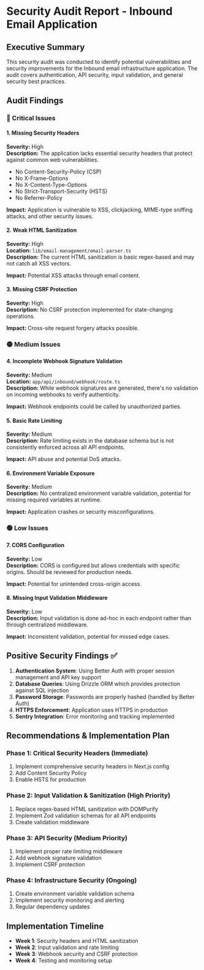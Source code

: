 # Security Audit Report - Inbound Email Application

## Executive Summary
This security audit was conducted to identify potential vulnerabilities and security improvements for the Inbound email infrastructure application. The audit covers authentication, API security, input validation, and general security best practices.

## Audit Findings

### 🔴 Critical Issues

#### 1. Missing Security Headers
**Severity:** High  
**Description:** The application lacks essential security headers that protect against common web vulnerabilities.
- No Content-Security-Policy (CSP)
- No X-Frame-Options
- No X-Content-Type-Options
- No Strict-Transport-Security (HSTS)
- No Referrer-Policy

**Impact:** Application is vulnerable to XSS, clickjacking, MIME-type sniffing attacks, and other security issues.

#### 2. Weak HTML Sanitization
**Severity:** High  
**Location:** `lib/email-management/email-parser.ts`  
**Description:** The current HTML sanitization is basic regex-based and may not catch all XSS vectors.

**Impact:** Potential XSS attacks through email content.

#### 3. Missing CSRF Protection
**Severity:** High  
**Description:** No CSRF protection implemented for state-changing operations.

**Impact:** Cross-site request forgery attacks possible.

### 🟡 Medium Issues

#### 4. Incomplete Webhook Signature Validation
**Severity:** Medium  
**Location:** `app/api/inbound/webhook/route.ts`  
**Description:** While webhook signatures are generated, there's no validation on incoming webhooks to verify authenticity.

**Impact:** Webhook endpoints could be called by unauthorized parties.

#### 5. Basic Rate Limiting
**Severity:** Medium  
**Description:** Rate limiting exists in the database schema but is not consistently enforced across all API endpoints.

**Impact:** API abuse and potential DoS attacks.

#### 6. Environment Variable Exposure
**Severity:** Medium  
**Description:** No centralized environment variable validation, potential for missing required variables at runtime.

**Impact:** Application crashes or security misconfigurations.

### 🟢 Low Issues

#### 7. CORS Configuration
**Severity:** Low  
**Description:** CORS is configured but allows credentials with specific origins. Should be reviewed for production needs.

**Impact:** Potential for unintended cross-origin access.

#### 8. Missing Input Validation Middleware
**Severity:** Low  
**Description:** Input validation is done ad-hoc in each endpoint rather than through centralized middleware.

**Impact:** Inconsistent validation, potential for missed edge cases.

## Positive Security Findings ✅

1. **Authentication System**: Using Better Auth with proper session management and API key support
2. **Database Queries**: Using Drizzle ORM which provides protection against SQL injection
3. **Password Storage**: Passwords are properly hashed (handled by Better Auth)
4. **HTTPS Enforcement**: Application uses HTTPS in production
5. **Sentry Integration**: Error monitoring and tracking implemented

## Recommendations & Implementation Plan

### Phase 1: Critical Security Headers (Immediate)
1. Implement comprehensive security headers in Next.js config
2. Add Content Security Policy
3. Enable HSTS for production

### Phase 2: Input Validation & Sanitization (High Priority)
1. Replace regex-based HTML sanitization with DOMPurify
2. Implement Zod validation schemas for all API endpoints
3. Create validation middleware

### Phase 3: API Security (Medium Priority)
1. Implement proper rate limiting middleware
2. Add webhook signature validation
3. Implement CSRF protection

### Phase 4: Infrastructure Security (Ongoing)
1. Create environment variable validation schema
2. Implement security monitoring and alerting
3. Regular dependency updates

## Implementation Timeline
- **Week 1**: Security headers and HTML sanitization
- **Week 2**: Input validation and rate limiting
- **Week 3**: Webhook security and CSRF protection
- **Week 4**: Testing and monitoring setup
